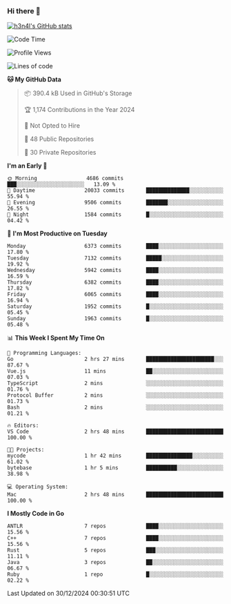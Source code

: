 ### Hi there 👋

[![h3n4l's GitHub stats](https://github-readme-stats.vercel.app/api?username=h3n4l&count_private=true&show_icons=true&theme=radical)](https://github.com/h3n4l/github-readme-stats)

<!--START_SECTION:waka-->
![Code Time](http://img.shields.io/badge/Code%20Time-2%2C035%20hrs%2042%20mins-blue)

![Profile Views](http://img.shields.io/badge/Profile%20Views-0-blue)

![Lines of code](https://img.shields.io/badge/From%20Hello%20World%20I%27ve%20Written-14.6%20million%20lines%20of%20code-blue)

**🐱 My GitHub Data** 

> 📦 390.4 kB Used in GitHub's Storage 
 > 
> 🏆 1,174 Contributions in the Year 2024
 > 
> 🚫 Not Opted to Hire
 > 
> 📜 48 Public Repositories 
 > 
> 🔑 30 Private Repositories 
 > 
**I'm an Early 🐤** 

```text
🌞 Morning                4686 commits        ███░░░░░░░░░░░░░░░░░░░░░░   13.09 % 
🌆 Daytime                20033 commits       ██████████████░░░░░░░░░░░   55.94 % 
🌃 Evening                9506 commits        ███████░░░░░░░░░░░░░░░░░░   26.55 % 
🌙 Night                  1584 commits        █░░░░░░░░░░░░░░░░░░░░░░░░   04.42 % 
```
📅 **I'm Most Productive on Tuesday** 

```text
Monday                   6373 commits        ████░░░░░░░░░░░░░░░░░░░░░   17.80 % 
Tuesday                  7132 commits        █████░░░░░░░░░░░░░░░░░░░░   19.92 % 
Wednesday                5942 commits        ████░░░░░░░░░░░░░░░░░░░░░   16.59 % 
Thursday                 6382 commits        ████░░░░░░░░░░░░░░░░░░░░░   17.82 % 
Friday                   6065 commits        ████░░░░░░░░░░░░░░░░░░░░░   16.94 % 
Saturday                 1952 commits        █░░░░░░░░░░░░░░░░░░░░░░░░   05.45 % 
Sunday                   1963 commits        █░░░░░░░░░░░░░░░░░░░░░░░░   05.48 % 
```


📊 **This Week I Spent My Time On** 

```text
💬 Programming Languages: 
Go                       2 hrs 27 mins       ██████████████████████░░░   87.67 % 
Vue.js                   11 mins             ██░░░░░░░░░░░░░░░░░░░░░░░   07.03 % 
TypeScript               2 mins              ░░░░░░░░░░░░░░░░░░░░░░░░░   01.76 % 
Protocol Buffer          2 mins              ░░░░░░░░░░░░░░░░░░░░░░░░░   01.73 % 
Bash                     2 mins              ░░░░░░░░░░░░░░░░░░░░░░░░░   01.21 % 

🔥 Editors: 
VS Code                  2 hrs 48 mins       █████████████████████████   100.00 % 

🐱‍💻 Projects: 
mycode                   1 hr 42 mins        ███████████████░░░░░░░░░░   61.02 % 
bytebase                 1 hr 5 mins         ██████████░░░░░░░░░░░░░░░   38.98 % 

💻 Operating System: 
Mac                      2 hrs 48 mins       █████████████████████████   100.00 % 
```

**I Mostly Code in Go** 

```text
ANTLR                    7 repos             ████░░░░░░░░░░░░░░░░░░░░░   15.56 % 
C++                      7 repos             ████░░░░░░░░░░░░░░░░░░░░░   15.56 % 
Rust                     5 repos             ███░░░░░░░░░░░░░░░░░░░░░░   11.11 % 
Java                     3 repos             ██░░░░░░░░░░░░░░░░░░░░░░░   06.67 % 
Ruby                     1 repo              █░░░░░░░░░░░░░░░░░░░░░░░░   02.22 % 
```




 Last Updated on 30/12/2024 00:30:51 UTC
<!--END_SECTION:waka-->

